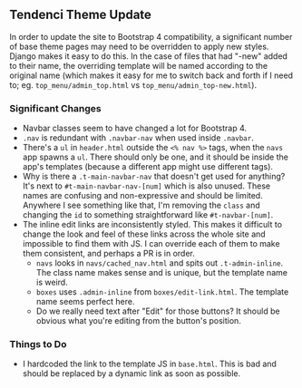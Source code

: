 ## Tendenci Theme Update
In order to update the site to Bootstrap 4 compatibility, a significant number of base theme pages may need to be overridden to apply new styles. Django makes it easy to do this. In the case of files that had "-new" added to their name, the overriding template will be named according to the original name (which makes it easy for me to switch back and forth if I need to; eg. `top_menu/admin_top.html` vs `top_menu/admin_top-new.html`).


### Significant Changes
* Navbar classes seem to have changed a lot for Bootstrap 4.
* `.nav` is redundant with `.navbar-nav` when used inside `.navbar`.
* There's a `ul` in `header.html` outside the `<% nav %>` tags, when the `navs` app spawns a `ul`. There should only be one, and it should be inside the app's templates (because a different app might use different tags).
* Why is there a `.t-main-navbar-nav` that doesn't get used for anything? It's next to `#t-main-navbar-nav-[num]` which is also unused. These names are confusing and non-expressive and should be limited. Anywhere I see something like that, I'm removing the `class` and changing the `id` to something straightforward like `#t-navbar-[num]`.
* The inline edit links are inconsistently styled. This makes it difficult to change the look and feel of these links across the whole site and impossible to find them with JS. I can override each of them to make them consistent, and perhaps a PR is in order.
  - `navs` looks in `navs/cached_nav.html` and spits out `.t-admin-inline`. The class name makes sense and is unique, but the template name is weird.
  - `boxes` uses `.admin-inline` from `boxes/edit-link.html`. The template name seems perfect here.
  - Do we really need text after "Edit" for those buttons? It should be obvious what you're editing from the button's position.


### Things to Do
* I hardcoded the link to the template JS in `base.html`. This is bad and should be replaced by a dynamic link as soon as possible.
